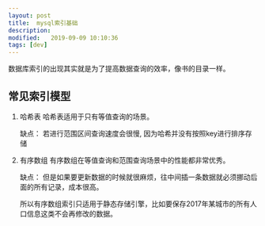 ```yaml
---
layout: post
title:  mysql索引基础
description: 
modified:   2019-09-09 10:10:36
tags: [dev]
---
```


数据库索引的出现其实就是为了提高数据查询的效率，像书的目录一样。


## 常见索引模型

1. 哈希表
	哈希表适用于只有等值查询的场景。

	缺点：
	若进行范围区间查询速度会很慢, 因为哈希并没有按照key进行排序存储

2. 有序数组
	有序数组在等值查询和范围查询场景中的性能都非常优秀。

	缺点：
	但是如果要更新数据的时候就很麻烦，往中间插一条数据就必须挪动后面的所有记录，成本很高。

	所以有序数组索引只适用于静态存储引擎，比如要保存2017年某城市的所有人口信息这类不会再修改的数据。
